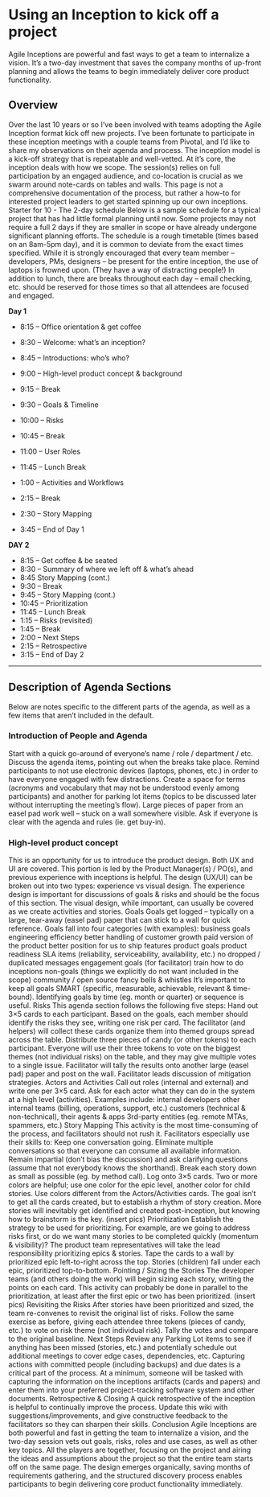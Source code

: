  
# Using an Inception to kick off a project

Agile Inceptions are powerful and fast ways to get a team to internalize a vision. It’s a two-day investment that saves the company months of up-front planning and allows the teams to begin immediately deliver core product functionality.

## Overview
Over the last 10 years or so I’ve been involved with teams adopting the Agile Inception format kick off new projects. I’ve been fortunate to participate in these inception meetings with a couple teams from Pivotal, and I’d like to share my observations on their agenda and process.
The inception model is a kick-off strategy that is repeatable and well-vetted. At it’s core, the inception deals with how we scope. The session(s) relies on full participation by an engaged audience, and co-location is crucial as we swarm around note-cards on tables and walls.
This page is not a comprehensive documentation of the process, but rather a how-to for interested project leaders to get started spinning up our own inceptions. 
Starter for 10 - The 2-day schedule
Below is a sample schedule for a typical project that has had little formal planning until now. Some projects may not require a full 2 days if they are smaller in scope or have already undergone significant planning efforts. The schedule is a rough timetable (times based on an 8am-5pm day), and it is common to deviate from the exact times specified.
While it is strongly encouraged that every team member – developers, PMs, designers – be present for the entire inception, the use of laptops is frowned upon. (They have a way of distracting people!) In addition to lunch, there are breaks throughout each day – email checking, etc. should be reserved for those times so that all attendees are focused and engaged.

 **Day 1**
* 8:15 – Office orientation & get coffee
* 8:30 – Welcome: what’s an inception?
* 8:45 – Introductions: who’s who?
* 9:00 – High-level product concept & background
* 9:15 – Break
* 9:30 – Goals & Timeline

* 10:00 – Risks
* 10:45 – Break
* 11:00 – User Roles
* 11:45 – Lunch Break
* 1:00 – Activities and Workflows
* 2:15 – Break
* 2:30 – Story Mapping
* 3:45 – End of Day 1

 **DAY 2**
* 8:15 – Get coffee & be seated
* 8:30 – Summary of where we left off & what’s ahead
* 8:45 Story Mapping (cont.)
* 9:30 – Break
* 9:45 – Story Mapping (cont.)
* 10:45 – Prioritization
* 11:45 – Lunch Break
* 1:15 – Risks (revisited)
* 1:45 – Break
* 2:00 – Next Steps
* 2:15 – Retrospective
* 3:15 – End of Day 2

--------

## Description of Agenda Sections

Below are notes specific to the different parts of the agenda, as well as a few items that aren’t included in the default.

### Introduction of People and Agenda
Start with a quick go-around of everyone’s name / role / department / etc.
Discuss the agenda items, pointing out when the breaks take place.
Remind participants to not use electronic devices (laptops, phones, etc.) in order to have everyone engaged with few distractions.
Create a space for terms (acronyms and vocabulary that may not be understood evenly among participants) and another for parking lot items (topics to be discussed later without interrupting the meeting’s flow). Large pieces of paper from an easel pad work well – stuck on a wall somewhere visible.
Ask if everyone is clear with the agenda and rules (ie. get buy-in).

### High-level product concept
This is an opportunity for us to introduce the product design. Both UX and UI are covered.
This portion is led by the Product Manager(s) / PO(s), and previous experience with inceptions is helpful.
The design (UX/UI) can be broken out into two types: experience vs visual design. The experience design is important for discussions of goals & risks and should be the focus of this section. The visual design, while important, can usually be covered as we create activities and stories.
Goals
Goals get logged – typically on a large, tear-away (easel pad) paper that can stick to a wall for quick reference.
Goals fall into four categories (with examples):
business goals 
engineering efficiency
better handling of customer growth
paid version of the product
better position for us to ship features
product goals 
product readiness
SLA items (reliability, serviceability, availability, etc.)
no dropped / duplicated messages
engagement goals (for facilitator) 
train how to do inceptions
non-goals (things we explicitly do not want included in the scope) 
community / open source
fancy bells & whistles
It’s important to keep all goals SMART (specific, measurable, achievable, relevant & time-bound). Identifying goals by time (eg. month or quarter) or sequence is useful.
Risks
This agenda section follows the following five steps:
Hand out 3×5 cards to each participant. Based on the goals, each member should identify the risks they see, writing one risk per card.
The facilitator (and helpers) will collect these cards organize them into themed groups spread across the table.
Distribute three pieces of candy (or other tokens) to each participant. Everyone will use their three tokens to vote on the biggest themes (not individual risks) on the table, and they may give multiple votes to a single issue.
Facilitator will tally the results onto another large (easel pad) paper and post on the wall.
Facilitator leads discussion of mitigation strategies.
Actors and Activities
Call out roles (internal and external) and write one per 3×5 card. Ask for each actor what they can do in the system at a high level (activities).
Examples include:
internal developers
other internal teams (billing, operations, support, etc.)
customers (technical & non-technical), their agents & apps
3rd-party entities (eg. remote MTAs, spammers, etc.)
Story Mapping
This activity is the most time-consuming of the process, and facilitators should not rush it. Facilitators especially use their skills to:
Keep one conversation going. Eliminate multiple conversations so that everyone can consume all available information.
Remain impartial (don’t bias the discussion) and ask clarifying questions (assume that not everybody knows the shorthand).
Break each story down as small as possible (eg. by method call).
Log onto 3×5 cards. Two or more colors are helpful; use one color for the epic level, another color for child stories. Use colors different from the Actors/Activities cards.
The goal isn’t to get all the cards created, but to establish a rhythm of story creation. More stories will inevitably get identified and created post-inception, but knowing how to brainstorm is the key.
(insert pics)
Prioritization
Establish the strategy to be used for prioritizing. For example, are we going to address risks first, or do we want many stories to be completed quickly (momentum & visibility)? The product team representatives will take the lead responsibility prioritizing epics & stories.
Tape the cards to a wall by prioritized epic left-to-right across the top. Stories (children) fall under each epic, prioritized top-to-bottom.
Pointing / Sizing the Stories
The developer teams (and others doing the work) will begin sizing each story, writing the points on each card. This activity can probably be done in parallel to the prioritization, at least after the first epic or two has been prioritized.
(insert pics)
Revisiting the Risks
After stories have been prioritized and sized, the team re-convenes to revisit the original list of risks. Follow the same exercise as before, giving each attendee three tokens (pieces of candy, etc.) to vote on risk theme (not individual risk). Tally the votes and compare to the original baseline.
Next Steps
Review any Parking Lot items to see if anything has been missed (stories, etc.) and potentially schedule out additional meetings to cover edge cases, dependencies, etc.
Capturing actions with committed people (including backups) and due dates is a critical part of the process. At a minimum, someone will be tasked with capturing the information on the inceptions artifacts (cards and papers) and enter them into your preferred project-tracking software system and other documents.
Retrospective & Closing
A quick retrospective of the inception is helpful to continually improve the process. Update this wiki with suggestions/improvements, and give constructive feedback to the facilitators so they can sharpen their skills.
Conclusion
Agile Inceptions are both powerful and fast in getting the team to internalize a vision, and the two-day session vets out goals, risks, roles and use cases, as well as other key topics.  All the players are together, focusing on the project and airing the ideas and assumptions about the project so that the entire team starts off on the same page. The design emerges organically, saving months of requirements gathering, and the structured discovery process enables participants to begin delivering core product functionality immediately.
